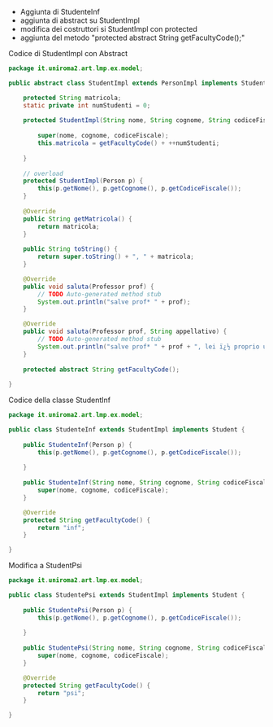 - Aggiunta di StudenteInf
- aggiunta di abstract su StudentImpl
- modifica dei costruttori si StudentImpl con protected
- aggiunta del metodo "protected abstract String getFacultyCode();"

Codice di StudentImpl con Abstract
```java
package it.uniroma2.art.lmp.ex.model;

public abstract class StudentImpl extends PersonImpl implements Student {

	protected String matricola;
	static private int numStudenti = 0;
	
	protected StudentImpl(String nome, String cognome, String codiceFiscale) {
		
		super(nome, cognome, codiceFiscale);
		this.matricola = getFacultyCode() + ++numStudenti;
		
	}
	
	// overload
	protected StudentImpl(Person p) {
		this(p.getNome(), p.getCognome(), p.getCodiceFiscale());
	}
	
	@Override
	public String getMatricola() {
		return matricola;
	}
	
	public String toString() {
		return super.toString() + ", " + matricola;
	}

	@Override
	public void saluta(Professor prof) {
		// TODO Auto-generated method stub
		System.out.println("salve prof* " + prof);
	}

	@Override
	public void saluta(Professor prof, String appellativo) {
		// TODO Auto-generated method stub
		System.out.println("salve prof* " + prof + ", lei ï¿½ proprio un* " + appellativo); 
	}
	
	protected abstract String getFacultyCode();
	
}
```

Codice della classe StudentInf

```java
package it.uniroma2.art.lmp.ex.model;

public class StudenteInf extends StudentImpl implements Student {
	
	public StudenteInf(Person p) {
		this(p.getNome(), p.getCognome(), p.getCodiceFiscale());
		
	}
	
	public StudenteInf(String nome, String cognome, String codiceFiscale) {
		super(nome, cognome, codiceFiscale);
	}

	@Override
	protected String getFacultyCode() {
		return "inf";
	}

}
```

Modifica a StudentPsi

```java
package it.uniroma2.art.lmp.ex.model;

public class StudentePsi extends StudentImpl implements Student {
	
	public StudentePsi(Person p) {
		this(p.getNome(), p.getCognome(), p.getCodiceFiscale());
		
	}
	
	public StudentePsi(String nome, String cognome, String codiceFiscale) {
		super(nome, cognome, codiceFiscale);
	}

	@Override
	protected String getFacultyCode() {
		return "psi";
	}

}
```

